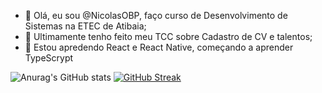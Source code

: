- 👋 Olá, eu sou @NicolasOBP, faço curso de Desenvolvimento de Sistemas na ETEC de Atibaia;
- 👀 Ultimamente tenho feito meu TCC sobre Cadastro de CV e talentos;
- 🌱 Estou apredendo React e React Native, começando a aprender TypeScrypt


![Anurag's GitHub stats](https://github-readme-stats.vercel.app/api?username=NicolasOBP&show_icons=true&theme=tokyonight)
[![GitHub Streak](https://streak-stats.demolab.com/?user=NicolasOBP)](https://git.io/streak-stats)


<!---
NicolasOBP/NicolasOBP is a ✨ special ✨ repository because its `README.md` (this file) appears on your GitHub profile.
You can click the Preview link to take a look at your changes.
--->

